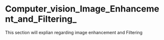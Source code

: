 # Computer_vision_Image_Enhancement_and_Filtering_
This section will explian regarding image enhancement and Filtering
